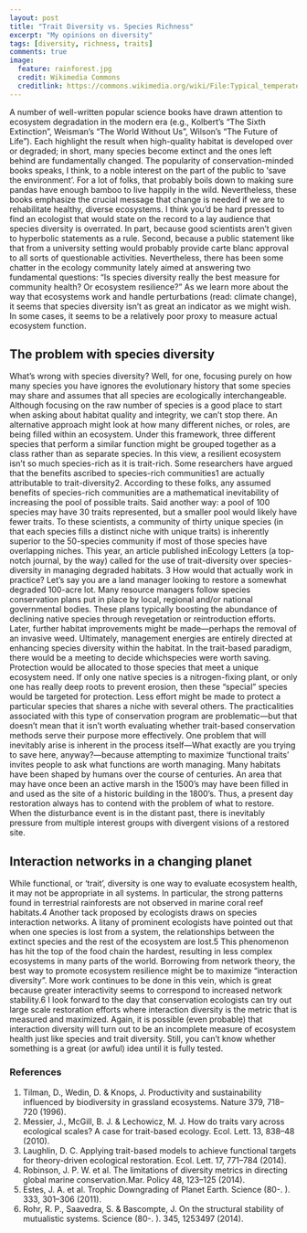 ```yaml
---
layout: post
title: "Trait Diversity vs. Species Richness"
excerpt: "My opinions on diversity"
tags: [diversity, richness, traits]
comments: true
image:
  feature: rainforest.jpg
  credit: Wikimedia Commons
  creditlink: https://commons.wikimedia.org/wiki/File:Typical_temperate_rainforest_trees_-_geograph.org.uk_-_1633596.jpg
---
```


A number of well-written popular science books have drawn attention to ecosystem degradation in the modern era (e.g., Kolbert’s “The Sixth Extinction”, Weisman’s “The World Without Us”, Wilson’s “The Future of Life”). Each highlight the result when high-quality habitat is developed over or degraded; in short, many species become extinct and the ones left behind are fundamentally changed. The popularity of conservation-minded books speaks, I think, to a noble interest on the part of the public to ‘save the environment’. For a lot of folks, that probably boils down to making sure pandas have enough bamboo to live happily in the wild. Nevertheless, these books emphasize the crucial message that change is needed if we are to rehabilitate healthy, diverse ecosystems.
I think you’d be hard pressed to find an ecologist that would state on the record to a lay audience that species diversity is overrated. In part, because good scientists aren’t given to hyperbolic statements as a rule. Second, because a public statement like that from a university setting would probably provide carte blanc approval to all sorts of questionable activities. Nevertheless, there has been some chatter in the ecology community lately aimed at answering two fundamental questions: “Is species diversity really the best measure for community health? Or ecosystem resilience?” As we learn more about the way that ecosystems work and handle perturbations (read: climate change), it seems that species diversity isn’t as great an indicator as we might wish. In some cases, it seems to be a relatively poor proxy to measure actual ecosystem function.

## The problem with species diversity

What’s wrong with species diversity? Well, for one, focusing purely on how many species you have ignores the evolutionary history that some species may share and assumes that all species are ecologically interchangeable. Although focusing on the raw number of species is a good place to start when asking about habitat quality and integrity, we can’t stop there.
An alternative approach might look at how many different niches, or roles, are being filled within an ecosystem. Under this framework, three different species that perform a similar function might be grouped together as a class rather than as separate species. In this view, a resilient ecosystem isn’t so much species-rich as it is trait-rich. Some researchers have argued that the benefits ascribed to species-rich communities1 are actually attributable to trait-diversity2. According to these folks, any assumed benefits of species-rich communities are a mathematical inevitability of increasing the pool of possible traits. Said another way: a pool of 100 species may have 30 traits represented, but a smaller pool would likely have fewer traits. To these scientists, a community of thirty unique species (in that each species fills a distinct niche with unique traits) is inherently superior to the 50-species community if most of those species have overlapping niches. This year, an article published inEcology Letters (a top-notch journal, by the way) called for the use of trait-diversity over species-diversity in managing degraded habitats. 3
How would that actually work in practice? Let’s say you are a land manager looking to restore a somewhat degraded 100-acre lot. Many resource managers follow species conservation plans put in place by local, regional and/or national governmental bodies. These plans typically boosting the abundance of declining native species through revegetation or reintroduction efforts. Later, further habitat improvements might be made—perhaps the removal of an invasive weed. Ultimately, management energies are entirely directed at enhancing species diversity within the habitat. In the trait-based paradigm, there would be a meeting to decide whichspecies were worth saving. Protection would be allocated to those species that meet a unique ecosystem need. If only one native species is a nitrogen-fixing plant, or only one has really deep roots to prevent erosion, then these “special” species would be targeted for protection. Less effort might be made to protect a particular species that shares a niche with several others.
The practicalities associated with this type of conservation program are problematic—but that doesn’t mean that it isn’t worth evaluating whether trait-based conservation methods serve their purpose more effectively. One problem that will inevitably arise is inherent in the process itself—What exactly are you trying to save here, anyway?—because attempting to maximize ‘functional traits’ invites people to ask what functions are worth managing. Many habitats have been shaped by humans over the course of centuries. An area that may have once been an active marsh in the 1500’s may have been filled in and used as the site of a historic building in the 1800’s. Thus, a present day restoration always has to contend with the problem of what to restore. When the disturbance event is in the distant past, there is inevitably pressure from multiple interest groups with divergent visions of a restored site.

## Interaction networks in a changing planet

While functional, or ‘trait’, diversity is one way to evaluate ecosystem health, it may not be appropriate in all systems. In particular, the strong patterns found in terrestrial rainforests are not observed in marine coral reef habitats.4 Another tack proposed by ecologists draws on species interaction networks. A litany of prominent ecologists have pointed out that when one species is lost from a system, the relationships between the extinct species and the rest of the ecosystem are lost.5 This phenomenon has hit the top of the food chain the hardest, resulting in less complex ecosystems in many parts of the world. Borrowing from network theory, the best way to promote ecosystem resilience might be to maximize “interaction diversity”. More work continues to be done in this vein, which is great because greater interactivity seems to correspond to increased network stability.6 I look forward to the day that conservation ecologists can try out large scale restoration efforts where interaction diversity is the metric that is measured and maximized. Again, it is possible (even probable) that interaction diversity will turn out to be an incomplete measure of ecosystem health just like species and trait diversity. Still, you can’t know whether something is a great (or awful) idea until it is fully tested.
     
### References

1. Tilman, D., Wedin, D. & Knops, J. Productivity and sustainability influenced by biodiversity in grassland ecosystems. Nature 379, 718–720 (1996).
1. Messier, J., McGill, B. J. & Lechowicz, M. J. How do traits vary across ecological scales? A case for trait-based ecology. Ecol. Lett. 13, 838–48 (2010).
1. Laughlin, D. C. Applying trait-based models to achieve functional targets for theory-driven ecological restoration. Ecol. Lett. 17, 771–784 (2014).
1. Robinson, J. P. W. et al. The limitations of diversity metrics in directing global marine conservation.Mar. Policy 48, 123–125 (2014).
1. Estes, J. A. et al. Trophic Downgrading of Planet Earth. Science (80-. ). 333, 301–306 (2011).
1. Rohr, R. P., Saavedra, S. & Bascompte, J. On the structural stability of mutualistic systems. Science (80-. ). 345, 1253497 (2014).

